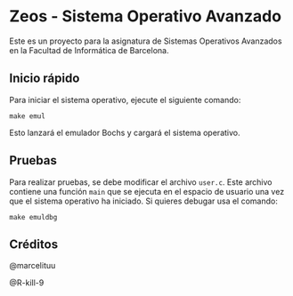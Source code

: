 # Zeos - Sistema Operativo Avanzado

Este es un proyecto para la asignatura de Sistemas Operativos Avanzados en la Facultad de Informática de Barcelona.

## Inicio rápido

Para iniciar el sistema operativo, ejecute el siguiente comando:

```
make emul
```
Esto lanzará el emulador Bochs y cargará el sistema operativo.

## Pruebas

Para realizar pruebas, se debe modificar el archivo `user.c`. Este archivo contiene una función `main` que se ejecuta en el espacio de usuario una vez que el sistema operativo ha iniciado. 
Si quieres debugar usa el comando:
```
make emuldbg
```
## Créditos

@marcelituu

@R-kill-9

